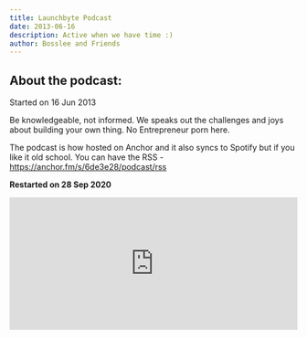 ```yaml
---
title: Launchbyte Podcast
date: 2013-06-16
description: Active when we have time :)
author: Bosslee and Friends
---
```

## About the podcast:

Started on 16 Jun 2013

Be knowledgeable, not informed. We speaks out the challenges and joys about building your own thing. No Entrepreneur porn here.

The podcast is how hosted on Anchor and it also syncs to Spotify but if you like it old school. You can have the RSS - https://anchor.fm/s/6de3e28/podcast/rss

**Restarted on 28 Sep 2020**

<iframe src="https://open.spotify.com/embed-podcast/show/5GC9w80BbVGt65Lu04xOjK" width="100%" height="232" frameborder="0" allowtransparency="true" allow="encrypted-media"></iframe>